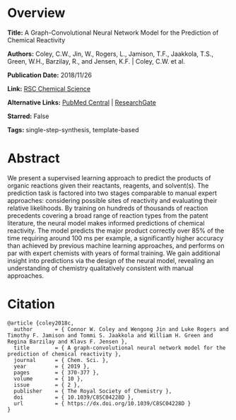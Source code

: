 # Overview
**Title:**
A Graph-Convolutional Neural Network Model for the Prediction of Chemical Reactivity

**Authors:**
Coley, C.W., Jin, W., Rogers, L., Jamison, T.F., Jaakkola, T.S., Green, W.H., Barzilay, R., and Jensen, K.F. |
Coley, C.W. et al.

**Publication Date:**
2018/11/26

**Link:**
[RSC Chemical Science](https://pubs.rsc.org/en/content/articlelanding/2019/sc/c8sc04228d)

**Alternative Links:**
[PubMed Central](https://pmc.ncbi.nlm.nih.gov/articles/PMC6335848) |
[ResearchGate](https://www.researchgate.net/publication/329204748_A_graph-convolutional_neural_network_model_for_the_prediction_of_chemical_reactivity)

**Starred:**
False

**Tags:**
single-step-synthesis, template-based


# Abstract
We present a supervised learning approach to predict the products of organic reactions given their reactants, reagents, and solvent(s).
The prediction task is factored into two stages comparable to manual expert approaches: considering possible sites of reactivity and evaluating their relative likelihoods.
By training on hundreds of thousands of reaction precedents covering a broad range of reaction types from the patent literature, the neural model makes informed predictions of chemical reactivity.
The model predicts the major product correctly over 85% of the time requiring around 100 ms per example, a significantly higher accuracy than achieved by previous machine learning approaches, and performs on par with expert chemists with years of formal training.
We gain additional insight into predictions via the design of the neural model, revealing an understanding of chemistry qualitatively consistent with manual approaches.


# Citation
```
@article {coley2018c,
  author       = { Connor W. Coley and Wengong Jin and Luke Rogers and Timothy F. Jamison and Tommi S. Jaakkola and William H. Green and Regina Barzilay and Klavs F. Jensen },
  title        = { A graph-convolutional neural network model for the prediction of chemical reactivity },
  journal      = { Chem. Sci. },
  year         = { 2019 },
  pages        = { 370-377 },
  volume       = { 10 },
  issue        = { 2 },
  publisher    = { The Royal Society of Chemistry },
  doi          = { 10.1039/C8SC04228D },
  url          = { https://dx.doi.org/10.1039/C8SC04228D }
}
```
